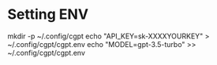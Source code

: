 # Setting ENV

mkdir -p ~/.config/cgpt
echo "API_KEY=sk-XXXXYOURKEY" > ~/.config/cgpt/cgpt.env
echo "MODEL=gpt-3.5-turbo"   >> ~/.config/cgpt/cgpt.env